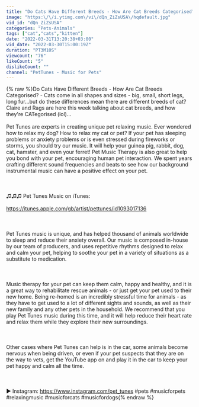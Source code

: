 ```yaml
---
title: "Do Cats Have Different Breeds - How Are Cat Breeds Categorised?"
image: "https:\/\/i.ytimg.com\/vi\/dQn_ZiZsUSA\/hqdefault.jpg"
vid_id: "dQn_ZiZsUSA"
categories: "Pets-Animals"
tags: ["cat","cats","kitten"]
date: "2022-03-31T13:20:38+03:00"
vid_date: "2022-03-30T15:00:19Z"
duration: "PT3M10S"
viewcount: "76"
likeCount: "5"
dislikeCount: ""
channel: "PetTunes - Music for Pets"
---
```

{% raw %}Do Cats Have Different Breeds - How Are Cat Breeds Categorised? - Cats come in all shapes and sizes - big, small, short legs, long fur...but do these differences mean there are different breeds of cat? Claire and Rags are here this week talking about cat breeds, and how they're CATegorised (lol)...<br /><br />Pet Tunes are experts in creating unique pet relaxing music. Ever wondered how to relax my dog? How to relax my cat or pet? If your pet has sleeping problems or anxiety problems or is even stressed during fireworks or storms, you should try our music. It will help your guinea pig, rabbit, dog, cat, hamster, and even your ferret! Pet Music Therapy is also great to help you bond with your pet, encouraging human pet interaction. We spent years crafting different sound frequencies and beats to see how our background instrumental music can have a positive effect on your pet. <br /><br /><br /><br />♫♫♫ Pet Tunes Music on iTunes: <br /><br /><a rel="nofollow" target="blank" href="https://itunes.apple.com/gb/artist/pettunes/id1093017136">https://itunes.apple.com/gb/artist/pettunes/id1093017136</a><br /><br /><br /><br />Pet Tunes music is unique, and has helped thousand of animals worldwide to sleep and reduce their anxiety overall. Our music is composed in-house by our team of producers, and uses repetitive rhythms designed to relax and calm your pet, helping to soothe your pet in a variety of situations as a substitute to medication. <br /><br /><br /><br />Music therapy for your pet can keep them calm, happy and healthy, and it is a great way to rehabilitate rescue animals - or just get your pet used to their new home. Being re-homed is an incredibly stressful time for animals - as they have to get used to a lot of different sights and sounds, as well as their new family and any other pets in the household. We recommend that you play Pet Tunes music during this time, and it will help reduce their heart rate and relax them while they explore their new surroundings.<br /><br /><br /><br />Other cases where Pet Tunes can help is in the car, some animals become nervous when being driven, or even if your pet suspects that they are on the way to vets, get the YouTube app on  and play it in the car to keep your pet happy and calm all the time. <br /><br /><br /><br />► Instagram: <a rel="nofollow" target="blank" href="https://www.instagram.com/pet_tunes">https://www.instagram.com/pet_tunes</a> #pets #musicforpets #relaxingmusic #musicforcats #musicfordogs{% endraw %}
